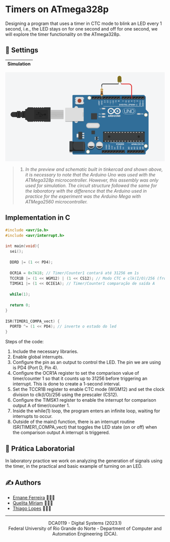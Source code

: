 # Timers on ATmega328p

Designing a program that uses a timer in CTC mode to blink an LED every 1 second, i.e., the LED stays on for one second and off for one second, we will explore the timer functionality on the ATmega328p.

## 🤖 Settings

|Simulation|
|----------|
![Simulation](./src/img/simulation.png)
> 1. *In the preview and schematic built in tinkercad and shown above, it is necessary to note that the Arduino Uno was used with the ATMega328p microcontroller. However, this assembly was only used for simulation. The circuit structure followed the same for the laboratory with the difference that the Arduino used in practice for the experiment was the Arduino Mega with ATMega2560 microcontroller.*

## Implementation in C

```c
#include <avr/io.h>
#include <avr/interrupt.h>

int main(void){
  sei();

  DDRD |= (1 << PD4);

  OCR1A = 0x7A18; // Timer/Counter1 contará até 31256 em 1s
  TCCR1B |= (1 << WGM12) | (1 << CS12); // Modo CTC e clk(I/O)/256 (from prescaler)
  TIMSK1 |= (1 << OCIE1A); // Timer/Counter1 comparação de saída A

  while(1);
  
  return 0;
}

ISR(TIMER1_COMPA_vect) {
  PORTD ^= (1 << PD4); // inverte o estado do led
}
```
Steps of the code:

1. Include the necessary libraries.
2. Enable global interrupts.
3. Configure the pin as an output to control the LED. The pin we are using is PD4 (Port D, Pin 4).
4. Configure the OCR1A register to set the comparison value of timer/counter 1 so that it counts up to 31256 before triggering an interrupt. This is done to create a 1-second interval.
5. Set the TCCR1B register to enable CTC mode (WGM12) and set the clock division to clk(I/O)/256 using the prescaler (CS12).
6. Configure the TIMSK1 register to enable the interrupt for comparison output A of timer/counter 1.
7. Inside the while(1) loop, the program enters an infinite loop, waiting for interrupts to occur.
8. Outside of the main() function, there is an interrupt routine ISR(TIMER1_COMPA_vect) that toggles the LED state (on or off) when the comparison output A interrupt is triggered.

## 🔬 Prática Laboratorial

In laboratory practice we work on analyzing the generation of signals using the timer, in the practical and basic example of turning on an LED.

## ✍️ Authors

- [Ernane Ferreira](https://github.com/ernanej) 🧑🏼‍💻
- [Quelita Míriam](https://github.com/quelita2) 👩🏼‍💻
- [Thiago Lopes](https://github.com/thiagonasmto) 🧑🏼‍💻

---

<div align="center">
  DCA0119 - Digital Systems (2023.1) <br/>
  Federal University of Rio Grande do Norte - Department of Computer and Automation Engineering (DCA).
</div>
